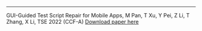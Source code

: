 ---
GUI-Guided Test Script Repair for Mobile Apps, M Pan, T Xu, Y Pei, Z Li, T Zhang, X Li, TSE 2022 (CCF-A) [Download paper here](http://xtt5480446.github.io/files/5_METER.pdf)

